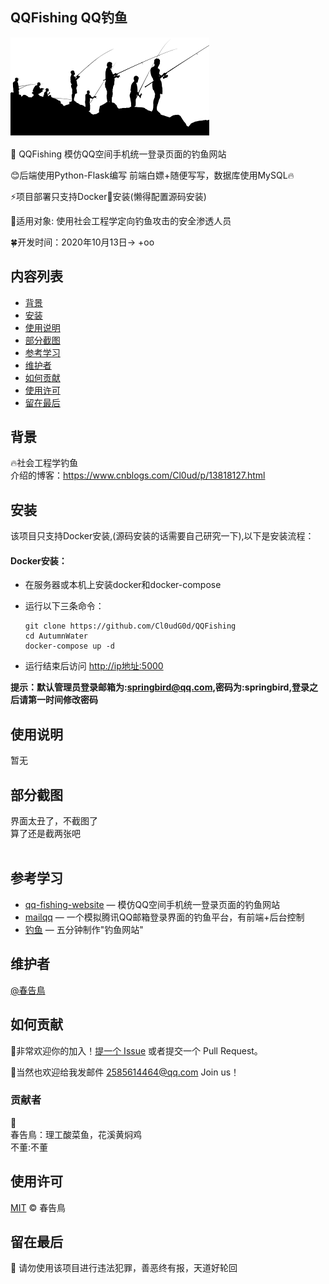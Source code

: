 ## QQFishing QQ钓鱼

![](https://github.com/Cl0udG0d/QQFishing/blob/master/static/images/fishing.png)

🚀 QQFishing 模仿QQ空间手机统一登录页面的钓鱼网站

:blush:后端使用Python-Flask编写 前端白嫖+随便写写，数据库使用MySQL🔥

:zap:项目部署只支持Docker:whale:安装(懒得配置源码安装)

:trident:适用对象: 使用社会工程学定向钓鱼攻击的安全渗透人员

:four_leaf_clover:开发时间：2020年10月13日-> +oo  

## 内容列表

- [背景](#背景)
- [安装](#安装)
- [使用说明](#使用说明)
- [部分截图](#部分截图)
- [参考学习](#参考学习)
- [维护者](#维护者)
- [如何贡献](#如何贡献)
- [使用许可](#使用许可)
- [留在最后](#留在最后)

## 背景

:fire:社会工程学钓鱼  
介绍的博客：https://www.cnblogs.com/Cl0ud/p/13818127.html

## 安装
该项目只支持Docker安装,(源码安装的话需要自己研究一下),以下是安装流程：

#### **Docker安装：**

+ 在服务器或本机上安装docker和docker-compose

+ 运行以下三条命令：

  ```shell
  git clone https://github.com/Cl0udG0d/QQFishing
  cd AutumnWater
  docker-compose up -d
  ```

+ 运行结束后访问 [http://ip地址:5000](http://ip:5000/)

**提示：默认管理员登录邮箱为:[springbird@qq.com](mailto:springbird@qq.com),密码为:springbird,登录之后请第一时间修改密码**



## 使用说明
暂无

## 部分截图
界面太丑了，不截图了  
算了还是截两张吧  
![]()


## 参考学习

- [qq-fishing-website](https://github.com/ChinaVeryNb/qq-fishing-website) — 模仿QQ空间手机统一登录页面的钓鱼网站
- [mailqq](https://github.com/Escher1108/mailqq) — 一个模拟腾讯QQ邮箱登录界面的钓鱼平台，有前端+后台控制
- [钓鱼](https://github.com/icindy/diaoyu) — 五分钟制作"钓鱼网站"

## 维护者

[@春告鳥](https://github.com/Cl0udG0d)

## 如何贡献

:beer:非常欢迎你的加入！[提一个 Issue](https://github.com/Cl0udG0d/QQFishing/issues/new) 或者提交一个 Pull Request。

:beers:当然也欢迎给我发邮件  2585614464@qq.com Join us！


### 贡献者

:jack_o_lantern:  
春告鳥：理工酸菜鱼，花溪黄焖鸡  
不董:不董

## 使用许可

[MIT](LICENSE)  © 春告鳥

## 留在最后

:gift_heart: 请勿使用该项目进行违法犯罪，善恶终有报，天道好轮回

